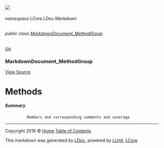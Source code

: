 ![](Content/LDoc-banner-small.png "")

###### namespace LCore.LDoc.Markdown

###### public class [MarkdownDocument_MethodGroup](docs/MarkdownDocument_MethodGroup.md)
[Up](docs/MarkdownDocument_MethodGroup.md)

### MarkdownDocument_MethodGroup
[View Source](Markdown/Generators/MarkdownDocument_MethodGroup.cs)

# Methods

##### Summary

              Members and corresponding comments and coverage
            



---

Copyright 2016 &copy; [Home](../README.md) [Table of Contents](../TableOfContents.md)

This markdown was generated by [LDoc](https://github.com/CodeSingularity/LDoc), powered by [LUnit](https://github.com/CodeSingularity/LUnit), [LCore](https://github.com/CodeSingularity/LCore)
